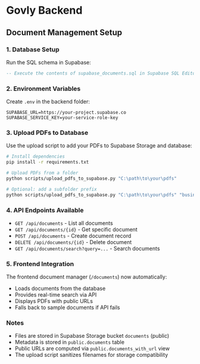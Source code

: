 # Govly Backend

## Document Management Setup

### 1. Database Setup
Run the SQL schema in Supabase:
```sql
-- Execute the contents of supabase_documents.sql in Supabase SQL Editor
```

### 2. Environment Variables
Create `.env` in the backend folder:
```env
SUPABASE_URL=https://your-project.supabase.co
SUPABASE_SERVICE_KEY=your-service-role-key
```

### 3. Upload PDFs to Database
Use the upload script to add your PDFs to Supabase Storage and database:

```bash
# Install dependencies
pip install -r requirements.txt

# Upload PDFs from a folder
python scripts/upload_pdfs_to_supabase.py "C:\path\to\your\pdfs"

# Optional: add a subfolder prefix
python scripts/upload_pdfs_to_supabase.py "C:\path\to\your\pdfs" "business-docs"
```

### 4. API Endpoints Available
- `GET /api/documents` - List all documents
- `GET /api/documents/{id}` - Get specific document
- `POST /api/documents` - Create document record
- `DELETE /api/documents/{id}` - Delete document
- `GET /api/documents/search?query=...` - Search documents

### 5. Frontend Integration
The frontend document manager (`/documents`) now automatically:
- Loads documents from the database
- Provides real-time search via API
- Displays PDFs with public URLs
- Falls back to sample documents if API fails

### Notes
- Files are stored in Supabase Storage bucket `documents` (public)
- Metadata is stored in `public.documents` table
- Public URLs are computed via `public.documents_with_url` view
- The upload script sanitizes filenames for storage compatibility

